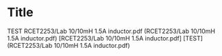 # Title

TEST
RCET2253/Lab 10/10mH 1.5A inductor.pdf
(RCET2253/Lab 10/10mH 1.5A inductor.pdf)
[RCET2253/Lab 10/10mH 1.5A inductor.pdf]
[TEST](RCET2253/Lab 10/10mH 1.5A inductor.pdf)
